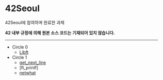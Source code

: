 # 42Seoul

42Seoul에 참여하며 완료한 과제

__42 내부 규정에 의해 원본 소스 코드는 기재되어 있지 않습니다.__

---

- Circle 0
  - [Libft](https://github.com/HyeonsikBae/42Seoul/blob/master/Libft/Libft.md)
- Circle 1
  - [get_next_line](https://github.com/HyeonsikBae/42Seoul/blob/master/get_next_line/get_next_line.md)
  - [ft_printf]
  - [netwhat](https://github.com/HyeonsikBae/42Seoul/blob/master/Netwhat/Netwhat.md)